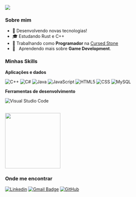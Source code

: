 ![](https://komarev.com/ghpvc/?username=notluxca&color=006bed)

<h3>Sobre mim</h3>

- 🤔 Desenvolvendo novas tecnologias!
- 🎓 Estudando Rust e C++
- 💼 Trabalhando como **Programador** na <a href="https://cursedstone.com/">Cursed Stone</a>
- 🌱 &nbsp; Aprendendo mais sobre **Game Development**.

<h3>Minhas Skills</h3>

**Aplicações e dados**

![C++](https://img.shields.io/badge/-C++-333333?style=flat&logo=C%2B%2B&logoColor=00599C)
![C#](https://img.shields.io/badge/-Csharp-333333?style=flat&logo=C%2B%2B&logoColor=00599C)
![Java](https://img.shields.io/badge/-Java-333333?style=flat&logo=Java&logoColor=007396)
![JavaScript](https://img.shields.io/badge/-JavaScript-333333?style=flat&logo=javascript)
![HTML5](https://img.shields.io/badge/-HTML5-333333?style=flat&logo=HTML5)
![CSS](https://img.shields.io/badge/-CSS-333333?style=flat&logo=CSS3&logoColor=1572B6)
![MySQL](https://img.shields.io/badge/-MySQL-333333?style=flat&logo=mysql)

**Ferramentas de desenvolvimento**

![Visual Studio Code](https://img.shields.io/badge/-Visual%20Studio%20Code-333333?style=flat&logo=visual-studio-code&logoColor=007ACC)


<br/>

<a href="https://github.com/notluxca">
  <img height="180em" src="https://github-readme-stats.vercel.app/api?username=notluxca&theme=dracula&show_icons=true" />
</a>

<h3>Onde me encontrar</h3>

[![Linkedin](https://img.shields.io/badge/-username-blue?style=flat-square&logo=Linkedin&logoColor=white&link=https://www.linkedin.com/in/lucas-rocha-fernandes-016505230/)](https://www.linkedin.com/in/lucas-rocha-fernandes-016505230/)
[![Gmail Badge](https://img.shields.io/badge/lucasrochafernandes20@gmail.com-006bed?style=flat-square&logo=Gmail&logoColor=white&link=mailto:lucasrochafernandes20@gmail.com)](mailto:lucasrochafernandes20@gmail.com)
[![GitHub](https://img.shields.io/github/followers/notluxca?label=follow&style=social)](
https://github.com/notluxca
)
